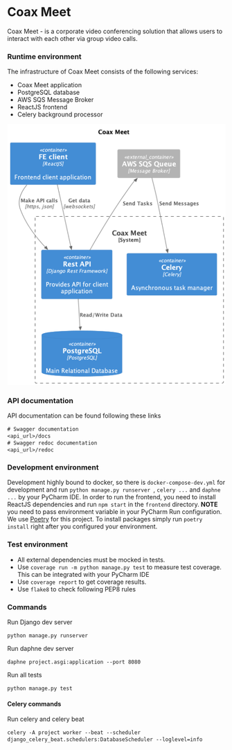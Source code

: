 # Coax Meet

Coax Meet - is a corporate video conferencing solution that allows users to interact with each other via group video calls.

### Runtime environment

The infrastructure of Coax Meet consists of the following services:
* Coax Meet application
* PostgreSQL database
* AWS SQS Message Broker
* ReactJS frontend
* Celery background processor

![architecture](.docs/level2.png)

### API documentation

API documentation can be found following these links

```shell script
# Swagger documentation
<api_url>/docs
# Swagger redoc documentation
<api_url>/redoc
```

 ### Development environment
 
 Development highly bound to docker, so there is `docker-compose-dev.yml` for development and
run `python manage.py runserver `, `celery ...`  and `daphne ...` by your PyCharm IDE.
In order to run the frontend, you need to install ReactJS dependencies and run `npm start` in the `frontend` directory.
**NOTE** you need to pass environment variable in your PyCharm Run configuration.
We use [Poetry](https://python-poetry.org) for this project.
To install packages simply run `poetry install` right after you configured your environment.

### Test environment
* All external dependencies must be mocked in tests.
* Use `coverage run -m python manage.py test` to measure test coverage. This can be integrated with your PyCharm IDE
* Use `coverage report` to get coverage results.
* Use `flake8` to check following PEP8 rules

### Commands

Run Django dev server

```shell
python manage.py runserver
```

Run daphne dev server

```shell
daphne project.asgi:application --port 8080
```

Run all tests

```shell
python manage.py test
```


#### Celery commands

Run celery and celery beat

```shell
celery -A project worker --beat --scheduler django_celery_beat.schedulers:DatabaseScheduler --loglevel=info
```
